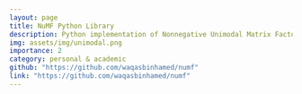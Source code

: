 ```yaml
---
layout: page
title: NuMF Python Library
description: Python implementation of Nonnegative Unimodal Matrix Factorization.
img: assets/img/unimodal.png
importance: 2
category: personal & academic
github: "https://github.com/waqasbinhamed/numf"
link: "https://github.com/waqasbinhamed/numf"
---
```

